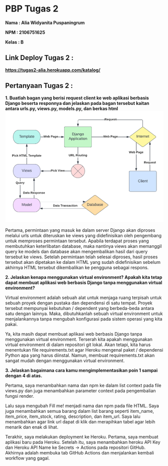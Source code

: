 # **PBP Tugas 2**

**Nama   : Alia Widyanita Puspaningrum**

**NPM    : 2106751625**

**Kelas  : B**



## Link Deploy Tugas 2 : 
**https://tugas2-alia.herokuapp.com/katalog/**

## Pertanyaan Tugas 2 : 
**1. Buatlah bagan yang berisi request client ke web aplikasi berbasis Django beserta responnya dan jelaskan pada bagan tersebut kaitan antara urls.py, views.py, models.py, dan berkas html**
![GambarClientRequest-WebApplication]('../../ClientRequest-WebApplication.png?raw=true)

Pertama, permintaan yang masuk ke dalam server Django akan diproses melalui urls untuk diteruskan ke views yang didefinisikan oleh pengembang untuk memproses permintaan tersebut. Apabila terdapat proses yang membutuhkan keterlibatan database, maka nantinya views akan memanggil query ke models dan database akan mengembalikan hasil dari query tersebut ke views. Setelah permintaan telah selesai diproses, hasil proses tersebut akan dipetakan ke dalam HTML yang sudah didefinisikan sebelum akhirnya HTML tersebut dikembalikan ke pengguna sebagai respons.

**2. Jelaskan kenapa menggunakan virtual environment? Apakah kita tetap dapat membuat aplikasi web berbasis Django tanpa menggunakan virtual environment?**

Virtual environment adalah sebuah alat untuk menjaga ruang terpisah untuk sebuah proyek dengan pustaka dan dependensi di satu tempat. Proyek tersebut mempunyai kebutuhan / dependent yang berbeda-beda antara satu dengan lainnya. Maka, dibutuhkanlah sebuah virtual environment untuk menjalankannya tanpa mengubah konfigurasi pada sistem operasi yang kita pakai. 

Ya, kita masih dapat membuat aplikasi web berbasis Django tanpa menggunakan virtual environment. Terserah kita apakah menggunakan virtual environment di dalam repositori git lokal. Akan tetapi, kita harus menentukan file requirements.txt agar Heroku mengenal paket / dependensi Python apa yang harus diinstal. Namun, membuat requirements.txt akan sangat mudah dengan menggunakan virtual environment.

**3. Jelaskan bagaimana cara kamu mengimplementasikan poin 1 sampai dengan 4 di atas.**

Pertama, saya menambahkan nama dan npm ke dalam list context pada file views.py dan juga menambahkan parameter context pada pengembalian fungsi render. 

Lalu saya mengubah Fill me! menjadi nama dan npm pada file HTML. Saya juga menambahkan semua barang dalam list barang seperti item_name, item_price, item_stock, rating, description, dan item_url. Saya lalu menambahkan agar link url dapat di klik dan merapihkan tabel agar lebih menarik dan enak di lihat. 

Terakhir, saya melakukan deployment ke Heroku. Pertama, saya membuat aplikasi baru pada Heroku. Setelah itu, saya menambahkan heroku API Key dan Heroku API Name ke Secrets -> Actions pada repositori GitHub. Akhirnya adalah membuka tab GitHub Actions dan menjalankan kembali workflow yang gagal.